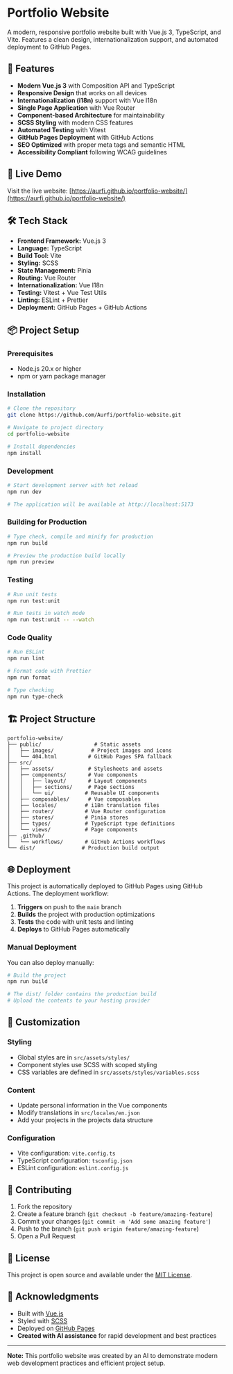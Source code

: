 # Portfolio Website

A modern, responsive portfolio website built with Vue.js 3, TypeScript, and Vite. Features a clean design, internationalization support, and automated deployment to GitHub Pages.

## 🌟 Features

- **Modern Vue.js 3** with Composition API and TypeScript
- **Responsive Design** that works on all devices
- **Internationalization (i18n)** support with Vue I18n
- **Single Page Application** with Vue Router
- **Component-based Architecture** for maintainability
- **SCSS Styling** with modern CSS features
- **Automated Testing** with Vitest
- **GitHub Pages Deployment** with GitHub Actions
- **SEO Optimized** with proper meta tags and semantic HTML
- **Accessibility Compliant** following WCAG guidelines

## 🚀 Live Demo

Visit the live website: [https://aurfi.github.io/portfolio-website/](https://aurfi.github.io/portfolio-website/)

## 🛠️ Tech Stack

- **Frontend Framework:** Vue.js 3
- **Language:** TypeScript
- **Build Tool:** Vite
- **Styling:** SCSS
- **State Management:** Pinia
- **Routing:** Vue Router
- **Internationalization:** Vue I18n
- **Testing:** Vitest + Vue Test Utils
- **Linting:** ESLint + Prettier
- **Deployment:** GitHub Pages + GitHub Actions

## 📦 Project Setup

### Prerequisites

- Node.js 20.x or higher
- npm or yarn package manager

### Installation

```bash
# Clone the repository
git clone https://github.com/Aurfi/portfolio-website.git

# Navigate to project directory
cd portfolio-website

# Install dependencies
npm install
```

### Development

```bash
# Start development server with hot reload
npm run dev

# The application will be available at http://localhost:5173
```

### Building for Production

```bash
# Type check, compile and minify for production
npm run build

# Preview the production build locally
npm run preview
```

### Testing

```bash
# Run unit tests
npm run test:unit

# Run tests in watch mode
npm run test:unit -- --watch
```

### Code Quality

```bash
# Run ESLint
npm run lint

# Format code with Prettier
npm run format

# Type checking
npm run type-check
```

## 🏗️ Project Structure

```
portfolio-website/
├── public/                 # Static assets
│   ├── images/            # Project images and icons
│   └── 404.html          # GitHub Pages SPA fallback
├── src/
│   ├── assets/           # Stylesheets and assets
│   ├── components/       # Vue components
│   │   ├── layout/       # Layout components
│   │   ├── sections/     # Page sections
│   │   └── ui/          # Reusable UI components
│   ├── composables/      # Vue composables
│   ├── locales/         # i18n translation files
│   ├── router/          # Vue Router configuration
│   ├── stores/          # Pinia stores
│   ├── types/           # TypeScript type definitions
│   └── views/           # Page components
├── .github/
│   └── workflows/       # GitHub Actions workflows
└── dist/               # Production build output
```

## 🌐 Deployment

This project is automatically deployed to GitHub Pages using GitHub Actions. The deployment workflow:

1. **Triggers** on push to the `main` branch
2. **Builds** the project with production optimizations
3. **Tests** the code with unit tests and linting
4. **Deploys** to GitHub Pages automatically

### Manual Deployment

You can also deploy manually:

```bash
# Build the project
npm run build

# The dist/ folder contains the production build
# Upload the contents to your hosting provider
```

## 🎨 Customization

### Styling

- Global styles are in `src/assets/styles/`
- Component styles use SCSS with scoped styling
- CSS variables are defined in `src/assets/styles/variables.scss`

### Content

- Update personal information in the Vue components
- Modify translations in `src/locales/en.json`
- Add your projects in the projects data structure

### Configuration

- Vite configuration: `vite.config.ts`
- TypeScript configuration: `tsconfig.json`
- ESLint configuration: `eslint.config.js`

## 🤝 Contributing

1. Fork the repository
2. Create a feature branch (`git checkout -b feature/amazing-feature`)
3. Commit your changes (`git commit -m 'Add some amazing feature'`)
4. Push to the branch (`git push origin feature/amazing-feature`)
5. Open a Pull Request

## 📄 License

This project is open source and available under the [MIT License](LICENSE).

## 🙏 Acknowledgments

- Built with [Vue.js](https://vuejs.org/)
- Styled with [SCSS](https://sass-lang.com/)
- Deployed on [GitHub Pages](https://pages.github.com/)
- **Created with AI assistance** for rapid development and best practices

---

**Note:** This portfolio website was created by an AI to demonstrate modern web development practices and efficient project setup.